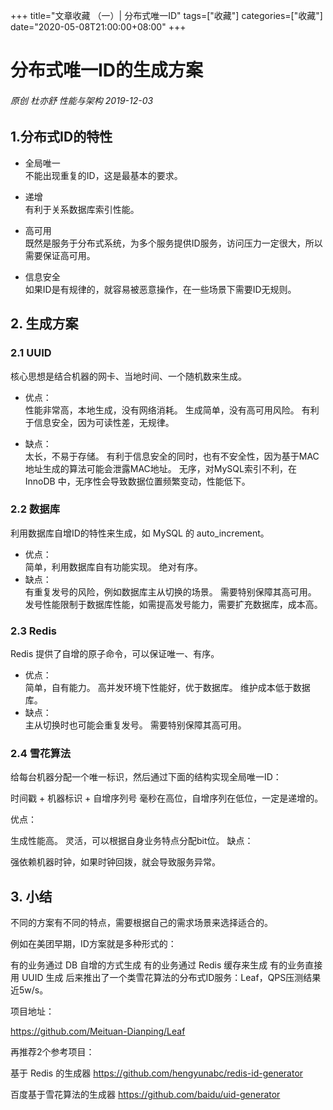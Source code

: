 +++
title="文章收藏 （一）| 分布式唯一ID"
tags=["收藏"]
categories=["收藏"]
date="2020-05-08T21:00:00+08:00"
+++

# 分布式唯一ID的生成方案
###### 原创 杜亦舒 性能与架构 2019-12-03

## 1.分布式ID的特性
- 全局唯一  
不能出现重复的ID，这是最基本的要求。

- 递增  
有利于关系数据库索引性能。

- 高可用  
既然是服务于分布式系统，为多个服务提供ID服务，访问压力一定很大，所以需要保证高可用。

- 信息安全  
如果ID是有规律的，就容易被恶意操作，在一些场景下需要ID无规则。

## 2. 生成方案
### 2.1 UUID
核心思想是结合机器的网卡、当地时间、一个随机数来生成。
- 优点：  
性能非常高，本地生成，没有网络消耗。
生成简单，没有高可用风险。
有利于信息安全，因为可读性差，无规律。

- 缺点：  
太长，不易于存储。
有利于信息安全的同时，也有不安全性，因为基于MAC地址生成的算法可能会泄露MAC地址。
无序，对MySQL索引不利，在 InnoDB 中，无序性会导致数据位置频繁变动，性能低下。

### 2.2 数据库
利用数据库自增ID的特性来生成，如 MySQL 的 auto_increment。 
- 优点：  
简单，利用数据库自有功能实现。
绝对有序。
- 缺点：  
有重复发号的风险，例如数据库主从切换的场景。
需要特别保障其高可用。
发号性能限制于数据库性能，如需提高发号能力，需要扩充数据库，成本高。

### 2.3 Redis
Redis 提供了自增的原子命令，可以保证唯一、有序。  
- 优点：  
简单，自有能力。
高并发环境下性能好，优于数据库。
维护成本低于数据库。
- 缺点：  
主从切换时也可能会重复发号。
需要特别保障其高可用。

### 2.4 雪花算法
给每台机器分配一个唯一标识，然后通过下面的结构实现全局唯一ID：

时间戳 + 机器标识 + 自增序列号
毫秒在高位，自增序列在低位，一定是递增的。

优点：

生成性能高。
灵活，可以根据自身业务特点分配bit位。
缺点：

强依赖机器时钟，如果时钟回拨，就会导致服务异常。
## 3. 小结
不同的方案有不同的特点，需要根据自己的需求场景来选择适合的。

例如在美团早期，ID方案就是多种形式的：

有的业务通过 DB 自增的方式生成
有的业务通过 Redis 缓存来生成
有的业务直接用 UUID 生成
后来推出了一个类雪花算法的分布式ID服务：Leaf，QPS压测结果近5w/s。

项目地址：

https://github.com/Meituan-Dianping/Leaf

再推荐2个参考项目：

基于 Redis 的生成器
https://github.com/hengyunabc/redis-id-generator

百度基于雪花算法的生成器
https://github.com/baidu/uid-generator